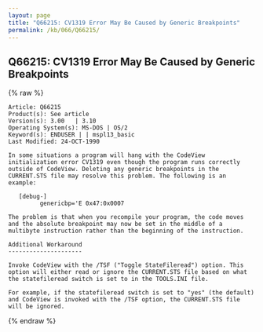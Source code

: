 ```yaml
---
layout: page
title: "Q66215: CV1319 Error May Be Caused by Generic Breakpoints"
permalink: /kb/066/Q66215/
---
```


## Q66215: CV1319 Error May Be Caused by Generic Breakpoints

{% raw %}

	Article: Q66215
	Product(s): See article
	Version(s): 3.00   | 3.10
	Operating System(s): MS-DOS | OS/2
	Keyword(s): ENDUSER | | mspl13_basic
	Last Modified: 24-OCT-1990
	
	In some situations a program will hang with the CodeView
	initialization error CV1319 even though the program runs correctly
	outside of CodeView. Deleting any generic breakpoints in the
	CURRENT.STS file may resolve this problem. The following is an
	example:
	
	   [debug-]
	         genericbp='E 0x47:0x0007
	
	The problem is that when you recompile your program, the code moves
	and the absolute breakpoint may now be set in the middle of a
	multibyte instruction rather than the beginning of the instruction.
	
	Additional Workaround
	---------------------
	
	Invoke CodeView with the /TSF ("Toggle StateFileread") option. This
	option will either read or ignore the CURRENT.STS file based on what
	the statefileread switch is set to in the TOOLS.INI file.
	
	For example, if the statefileread switch is set to "yes" (the default)
	and CodeView is invoked with the /TSF option, the CURRENT.STS file
	will be ignored.

{% endraw %}
